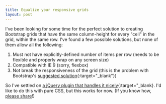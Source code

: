 ```yaml
---
title: Equalize your responsive grids
layout: post
---
```


I've been looking for some time for the perfect solution to creating Bootstrap grids that have the same column-height for every "cell" in the grid, within the same row. I've found a few possible solutions, but none of them allow all the following:

1. Must not have explicitly-defined number of items per row (needs to be flexible and properly wrap on any screen size)
2. Compatible with IE 9 (sorry, flexbox)
3. Not break the responsiveness of the grid (this is the problem with Bootstrap's [suggested solution](http://getbootstrap.com.vn/examples/equal-height-columns/){:target="_blank"})

So I've settled on [a jQuery plugin that handles it nicely](https://github.com/Sam152/Javascript-Equal-Height-Responsive-Rows){:target="_blank}. I'd like to do this with pure CSS, but this works for now. (If you know how, [please share](mailto:quinn@quinnsupplee.com)!)





